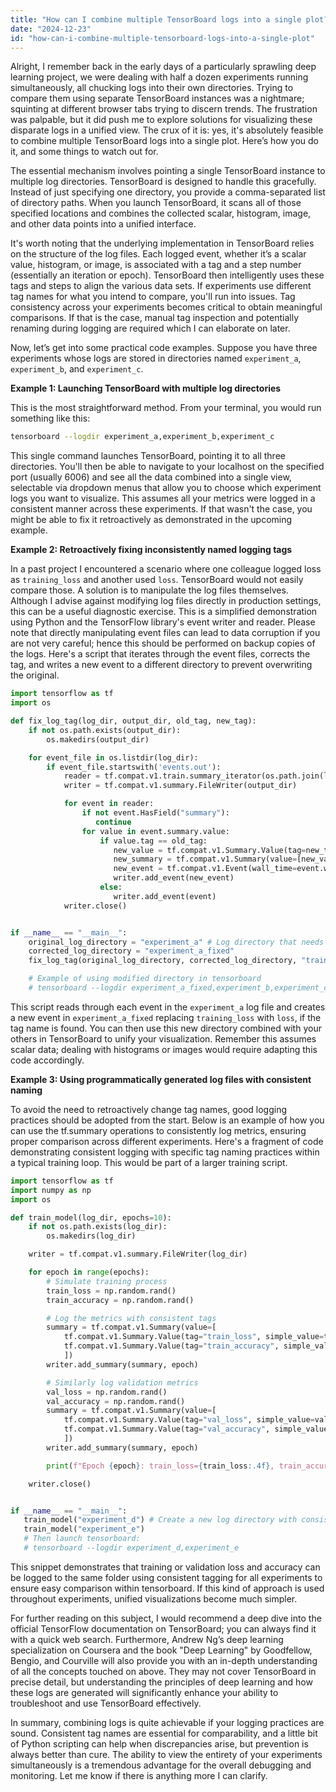 ```yaml
---
title: "How can I combine multiple TensorBoard logs into a single plot?"
date: "2024-12-23"
id: "how-can-i-combine-multiple-tensorboard-logs-into-a-single-plot"
---
```


Alright,  I remember back in the early days of a particularly sprawling deep learning project, we were dealing with half a dozen experiments running simultaneously, all chucking logs into their own directories. Trying to compare them using separate TensorBoard instances was a nightmare; squinting at different browser tabs trying to discern trends. The frustration was palpable, but it did push me to explore solutions for visualizing these disparate logs in a unified view. The crux of it is: yes, it's absolutely feasible to combine multiple TensorBoard logs into a single plot. Here’s how you do it, and some things to watch out for.

The essential mechanism involves pointing a single TensorBoard instance to multiple log directories. TensorBoard is designed to handle this gracefully. Instead of just specifying one directory, you provide a comma-separated list of directory paths. When you launch TensorBoard, it scans all of those specified locations and combines the collected scalar, histogram, image, and other data points into a unified interface.

It's worth noting that the underlying implementation in TensorBoard relies on the structure of the log files. Each logged event, whether it’s a scalar value, histogram, or image, is associated with a tag and a step number (essentially an iteration or epoch). TensorBoard then intelligently uses these tags and steps to align the various data sets. If experiments use different tag names for what you intend to compare, you'll run into issues. Tag consistency across your experiments becomes critical to obtain meaningful comparisons. If that is the case, manual tag inspection and potentially renaming during logging are required which I can elaborate on later.

Now, let’s get into some practical code examples. Suppose you have three experiments whose logs are stored in directories named `experiment_a`, `experiment_b`, and `experiment_c`.

**Example 1: Launching TensorBoard with multiple log directories**

This is the most straightforward method. From your terminal, you would run something like this:

```bash
tensorboard --logdir experiment_a,experiment_b,experiment_c
```

This single command launches TensorBoard, pointing it to all three directories. You'll then be able to navigate to your localhost on the specified port (usually 6006) and see all the data combined into a single view, selectable via dropdown menus that allow you to choose which experiment logs you want to visualize. This assumes all your metrics were logged in a consistent manner across these experiments. If that wasn't the case, you might be able to fix it retroactively as demonstrated in the upcoming example.

**Example 2: Retroactively fixing inconsistently named logging tags**

In a past project I encountered a scenario where one colleague logged loss as `training_loss` and another used `loss`. TensorBoard would not easily compare those. A solution is to manipulate the log files themselves. Although I advise against modifying log files directly in production settings, this can be a useful diagnostic exercise. This is a simplified demonstration using Python and the TensorFlow library's event writer and reader. Please note that directly manipulating event files can lead to data corruption if you are not very careful; hence this should be performed on backup copies of the logs. Here's a script that iterates through the event files, corrects the tag, and writes a new event to a different directory to prevent overwriting the original.

```python
import tensorflow as tf
import os

def fix_log_tag(log_dir, output_dir, old_tag, new_tag):
    if not os.path.exists(output_dir):
        os.makedirs(output_dir)

    for event_file in os.listdir(log_dir):
        if event_file.startswith('events.out'):
            reader = tf.compat.v1.train.summary_iterator(os.path.join(log_dir, event_file))
            writer = tf.compat.v1.summary.FileWriter(output_dir)

            for event in reader:
                if not event.HasField("summary"):
                   continue
                for value in event.summary.value:
                    if value.tag == old_tag:
                       new_value = tf.compat.v1.Summary.Value(tag=new_tag, simple_value=value.simple_value)
                       new_summary = tf.compat.v1.Summary(value=[new_value])
                       new_event = tf.compat.v1.Event(wall_time=event.wall_time, step=event.step, summary=new_summary)
                       writer.add_event(new_event)
                    else:
                       writer.add_event(event)
            writer.close()


if __name__ == "__main__":
    original_log_directory = "experiment_a" # Log directory that needs fixing
    corrected_log_directory = "experiment_a_fixed"
    fix_log_tag(original_log_directory, corrected_log_directory, "training_loss", "loss")

    # Example of using modified directory in tensorboard
    # tensorboard --logdir experiment_a_fixed,experiment_b,experiment_c
```

This script reads through each event in the `experiment_a` log file and creates a new event in `experiment_a_fixed` replacing `training_loss` with `loss`, if the tag name is found. You can then use this new directory combined with your others in TensorBoard to unify your visualization. Remember this assumes scalar data; dealing with histograms or images would require adapting this code accordingly.

**Example 3: Using programmatically generated log files with consistent naming**

To avoid the need to retroactively change tag names, good logging practices should be adopted from the start. Below is an example of how you can use the tf.summary operations to consistently log metrics, ensuring proper comparison across different experiments. Here's a fragment of code demonstrating consistent logging with specific tag naming practices within a typical training loop. This would be part of a larger training script.

```python
import tensorflow as tf
import numpy as np
import os

def train_model(log_dir, epochs=10):
    if not os.path.exists(log_dir):
        os.makedirs(log_dir)

    writer = tf.compat.v1.summary.FileWriter(log_dir)

    for epoch in range(epochs):
        # Simulate training process
        train_loss = np.random.rand()
        train_accuracy = np.random.rand()

        # Log the metrics with consistent tags
        summary = tf.compat.v1.Summary(value=[
            tf.compat.v1.Summary.Value(tag="train_loss", simple_value=train_loss),
            tf.compat.v1.Summary.Value(tag="train_accuracy", simple_value=train_accuracy)
            ])
        writer.add_summary(summary, epoch)

        # Similarly log validation metrics
        val_loss = np.random.rand()
        val_accuracy = np.random.rand()
        summary = tf.compat.v1.Summary(value=[
            tf.compat.v1.Summary.Value(tag="val_loss", simple_value=val_loss),
            tf.compat.v1.Summary.Value(tag="val_accuracy", simple_value=val_accuracy)
            ])
        writer.add_summary(summary, epoch)

        print(f"Epoch {epoch}: train_loss={train_loss:.4f}, train_accuracy={train_accuracy:.4f}")

    writer.close()


if __name__ == "__main__":
   train_model("experiment_d") # Create a new log directory with consistent tagging
   train_model("experiment_e")
   # Then launch tensorboard:
   # tensorboard --logdir experiment_d,experiment_e
```

This snippet demonstrates that training or validation loss and accuracy can be logged to the same folder using consistent tagging for all experiments to ensure easy comparison within tensorboard. If this kind of approach is used throughout experiments, unified visualizations become much simpler.

For further reading on this subject, I would recommend a deep dive into the official TensorFlow documentation on TensorBoard; you can always find it with a quick web search. Furthermore, Andrew Ng’s deep learning specialization on Coursera and the book "Deep Learning" by Goodfellow, Bengio, and Courville will also provide you with an in-depth understanding of all the concepts touched on above. They may not cover TensorBoard in precise detail, but understanding the principles of deep learning and how these logs are generated will significantly enhance your ability to troubleshoot and use TensorBoard effectively.

In summary, combining logs is quite achievable if your logging practices are sound. Consistent tag names are essential for comparability, and a little bit of Python scripting can help when discrepancies arise, but prevention is always better than cure. The ability to view the entirety of your experiments simultaneously is a tremendous advantage for the overall debugging and monitoring. Let me know if there is anything more I can clarify.
